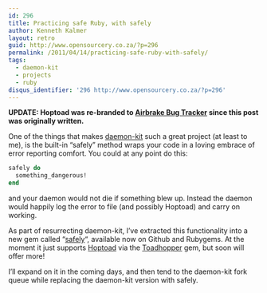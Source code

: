 ```yaml
---
id: 296
title: Practicing safe Ruby, with safely
author: Kenneth Kalmer
layout: retro
guid: http://www.opensourcery.co.za/?p=296
permalink: /2011/04/14/practicing-safe-ruby-with-safely/
tags:
  - daemon-kit
  - projects
  - ruby
disqus_identifier: '296 http://www.opensourcery.co.za/?p=296'
---
```


**UPDATE: Hoptoad was re-branded to [Airbrake Bug Tracker][5] since this post was originally written.**

One of the things that makes [daemon-kit][1] such a great project (at least to me), is the built-in &#8220;safely&#8221; method wraps your code in a loving embrace of error reporting comfort. You could at any point do this:

~~~ruby
safely do
  something_dangerous!
end
~~~

and your daemon would not die if something blew up. Instead the daemon would happily log the error to file (and possibly Hoptoad) and carry on working.

As part of resurrecting daemon-kit, I&#8217;ve extracted this functionality into a new gem called &#8220;[safely][2]&#8220;, available now on Github and Rubygems. At the moment it just supports [Hoptoad][3] via the [Toadhopper][4] gem, but soon will offer more!

I&#8217;ll expand on it in the coming days, and then tend to the daemon-kit fork queue while replacing the daemon-kit version with safely.

 [1]: https://github.com/kennethkalmer/daemon-kit
 [2]: http://github.com/kennethkalmer/safely
 [3]: http://www.hoptoadapp.com/
 [4]: http://github.com/toolmantim/toadhopper
 [5]: https://airbrake.io
